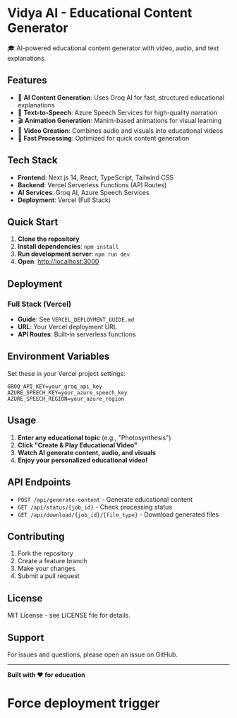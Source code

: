 # Vidya AI - Educational Content Generator

🎓 AI-powered educational content generator with video, audio, and text explanations.

## Features

- 🤖 **AI Content Generation**: Uses Groq AI for fast, structured educational explanations
- 🎤 **Text-to-Speech**: Azure Speech Services for high-quality narration
- 🎬 **Animation Generation**: Manim-based animations for visual learning
- 🎥 **Video Creation**: Combines audio and visuals into educational videos
- 🚀 **Fast Processing**: Optimized for quick content generation

## Tech Stack

- **Frontend**: Next.js 14, React, TypeScript, Tailwind CSS
- **Backend**: Vercel Serverless Functions (API Routes)
- **AI Services**: Groq AI, Azure Speech Services
- **Deployment**: Vercel (Full Stack)

## Quick Start

1. **Clone the repository**
2. **Install dependencies**: `npm install`
3. **Run development server**: `npm run dev`
4. **Open**: [http://localhost:3000](http://localhost:3000)

## Deployment

### Full Stack (Vercel)
- **Guide**: See `VERCEL_DEPLOYMENT_GUIDE.md`
- **URL**: Your Vercel deployment URL
- **API Routes**: Built-in serverless functions

## Environment Variables

Set these in your Vercel project settings:

```
GROQ_API_KEY=your_groq_api_key
AZURE_SPEECH_KEY=your_azure_speech_key
AZURE_SPEECH_REGION=your_azure_region
```

## Usage

1. **Enter any educational topic** (e.g., "Photosynthesis")
2. **Click "Create & Play Educational Video"**
3. **Watch AI generate content, audio, and visuals**
4. **Enjoy your personalized educational video!**

## API Endpoints

- `POST /api/generate-content` - Generate educational content
- `GET /api/status/{job_id}` - Check processing status
- `GET /api/download/{job_id}/{file_type}` - Download generated files

## Contributing

1. Fork the repository
2. Create a feature branch
3. Make your changes
4. Submit a pull request

## License

MIT License - see LICENSE file for details.

## Support

For issues and questions, please open an issue on GitHub.

---

**Built with ❤️ for education**
# Force deployment trigger
